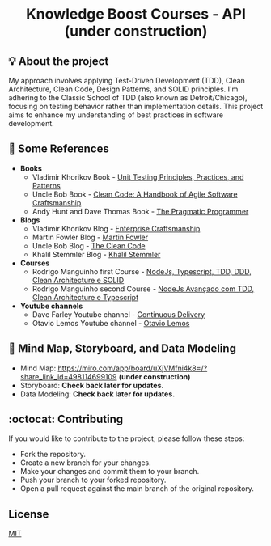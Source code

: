 <h1 align="center">Knowledge Boost Courses - API (under construction)</h1>

## :bulb: About the project

My approach involves applying Test-Driven Development (TDD), Clean Architecture, Clean Code, Design Patterns, and SOLID principles. I'm adhering to the Classic School of TDD (also known as Detroit/Chicago), focusing on testing behavior rather than implementation details. This project aims to enhance my understanding of best practices in software development.

## :bookmark: Some References

- **Books**
  - Vladimir Khorikov Book - [Unit Testing Principles, Practices, and Patterns](https://enterprisecraftsmanship.com/book/)
  - Uncle Bob Book - [Clean Code: A Handbook of Agile Software Craftsmanship](https://blog.cleancoder.com/)
  - Andy Hunt and Dave Thomas Book - [The Pragmatic Programmer](https://www.google.com/search?q=the+pragmatic+programmer)
- **Blogs** 
  - Vladimir Khorikov Blog - [Enterprise Craftsmanship](https://enterprisecraftsmanship.com/)
  - Martin Fowler Blog - [Martin Fowler](https://martinfowler.com/)
  - Uncle Bob Blog - [The Clean Code](https://blog.cleancoder.com/)
  - Khalil Stemmler Blog - [Khalil Stemmler](https://khalilstemmler.com/)
- **Courses** 
  - Rodrigo Manguinho first Course - [NodeJs, Typescript, TDD, DDD, Clean Architecture e SOLID](https://www.udemy.com/course/tdd-com-mango/)
  - Rodrigo Manguinho second Course - [NodeJs Avançado com TDD, Clean Architecture e Typescript](https://www.udemy.com/course/nodejs-avancado/) 
- **Youtube channels** 
  - Dave Farley Youtube channel - [Continuous Delivery](https://www.youtube.com/@ContinuousDelivery) 
  - Otavio Lemos Youtube channel - [Otavio Lemos](https://www.youtube.com/@otaviolemos) 

## :dart: Mind Map, Storyboard, and Data Modeling

- Mind Map: https://miro.com/app/board/uXjVMfni4k8=/?share_link_id=498114699109 **(under construction)**
- Storyboard: **Check back later for updates.**
- Data Modeling: **Check back later for updates.**

## :octocat: Contributing

If you would like to contribute to the project, please follow these steps:

- Fork the repository.
- Create a new branch for your changes.
- Make your changes and commit them to your branch.
- Push your branch to your forked repository.
- Open a pull request against the main branch of the original repository.

## License

[MIT](https://choosealicense.com/licenses/mit/)
